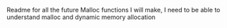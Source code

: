 Readme for all the future Malloc functions I will make, I need to be able to understand malloc and dynamic memory allocation
